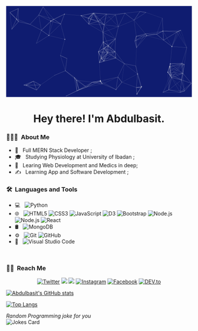 <img id="image" src="./cool-background.png">
<h1><center> Hey there! I'm Abdulbasit. <center></h1>

<h3> 👨🏻‍💻 &nbsp;About Me </h3>

- 🤔 &nbsp; Full MERN Stack Developer ;
- 🎓 &nbsp; Studying Physiology at University of Ibadan ;
- 🌱 &nbsp; Learing Web Development and Medics in deep;
- ✍️ &nbsp; Learning App and Software Development ;

<h3> 🛠 &nbsp;Languages and Tools</h3>

- 💻 &nbsp;
  ![Python](https://img.shields.io/badge/-Python-333333?style=flat&logo=Python&logoColor=007396)
- 🌐 &nbsp;
  ![HTML5](https://img.shields.io/badge/-HTML5-333333?style=flat&logo=HTML5)
  ![CSS3](https://img.shields.io/badge/-CSS-333333?style=flat&logo=CSS3&logoColor=1572B6)
  ![JavaScript](https://img.shields.io/badge/-JavaScript-333333?style=flat&logo=javascript)
  ![D3](https://img.shields.io/badge/-D3-333333?style=flat&logo="d3-dot-js.svg")
  ![Bootstrap](https://img.shields.io/badge/-Bootstrap-333333?style=flat&logo=bootstrap&logoColor=563D7C)
  ![Node.js](https://img.shields.io/badge/-Node.js-333333?style=flat&logo=node.js)
  ![Node.js](https://img.shields.io/badge/express-js?style=flat&logo=node.js)
  ![React](https://img.shields.io/badge/-React-333333?style=flat&logo=react)
- 🛢 &nbsp;
  ![MongoDB](https://img.shields.io/badge/-MongoDB-333333?style=flat&logo=mongodb)
- ⚙️ &nbsp;
  ![Git](https://img.shields.io/badge/-Git-333333?style=flat&logo=git)
  ![GitHub](https://img.shields.io/badge/-GitHub-333333?style=flat&logo=github)
- 🔧 &nbsp;
  ![Visual Studio Code](https://img.shields.io/badge/-Visual%20Studio%20Code-333333?style=flat&logo=visual-studio-code&logoColor=007ACC)

<br/>

<h3> 🤝🏻 &nbsp;Reach Me </h3>

<p align="center">
<a href="https://www.Twitter.com/Dev__Abdul" target="_blank"><img src="https://img.shields.io/badge/-DevAbdul-blue?style=flat-square&logo=Twitter&logoColor=white" alt="Twitter"></a>
  <a href="https://www.linkedin.com/in/abdulbasit-alabi-4634351ab/" target="_blank"><img src="https://img.shields.io/badge/-Abdulbasit-brightgreen?style=flat-square&logo=Linkedin&logoColor=white"/></a>
  <a href="mailto:abdulbasitdamilola6@gmail.com" target="_blank"><img src="https://img.shields.io/badge/abdulbasitdamilola6@gmail.com-informational?style=flat-square&logo=Gmail&logoColor=white"/></a>
<a href="https://www.instagram.com/abuabdurahmaan/" target="_blank"><img src="https://img.shields.io/badge/-Abdulbasit-red?&style=flat-square&logo=instagram&logoColor=white" alt="Instagram"></a>
<a href="https://www.facebook.com/devabdul1" target="_blank"><img src="https://img.shields.io/badge/-Abuabdurrahman-darkblue?&style=flat-square&logo=facebook&logoColor=white" alt="Facebook"></a>
<a href="https://dev.to/abuabdu46060974" target="_blank"><img src="https://img.shields.io/badge/-Abuabdurrahman Abdulbasit-%230A0A0A.svg?&style=flat-square&logo=DEV.to&logoColor=white" alt="DEV.to"></a>

</p>

[![Abdulbasit's GitHub stats](https://github-readme-stats.vercel.app/api?username=marrwan&count_private=true&show_icons=trus&theme=cobalt)](https://github.com/marrwan/github-readme-stats)

[![Top Langs](https://github-readme-stats.vercel.app/api/top-langs/?username=marrwan)](https://github.com/marrwan/github-readme-stats)


<i>Random Programming joke for you</i><br>
![Jokes Card](https://readme-jokes.vercel.app/api)
